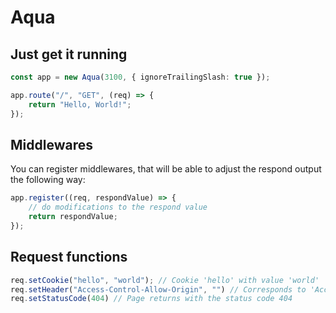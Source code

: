# Aqua

## Just get it running
```typescript
const app = new Aqua(3100, { ignoreTrailingSlash: true });

app.route("/", "GET", (req) => {
    return "Hello, World!";
});
```

## Middlewares
You can register middlewares, that will be able to adjust the respond output the following way:
```typescript
app.register((req, respondValue) => {
    // do modifications to the respond value
    return respondValue;
});
```

## Request functions
```typescript
req.setCookie("hello", "world"); // Cookie 'hello' with value 'world'
req.setHeader("Access-Control-Allow-Origin", "") // Corresponds to 'Access-Control-Allow-Origin: *'
req.setStatusCode(404) // Page returns with the status code 404
```